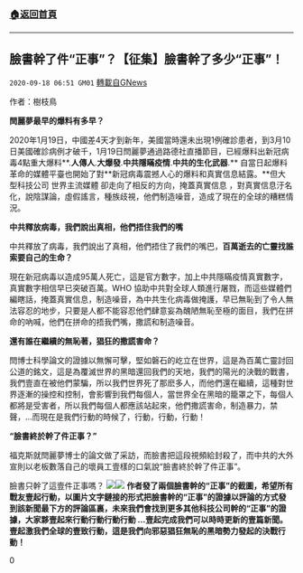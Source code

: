 ###  [:house:返回首頁](https://github.com/ourhimalayas/txt)
---

## 臉書幹了件“正事”？【征集】臉書幹了多少“正事”！
`2020-09-18 06:51 GM01` [轉載自GNews](https://gnews.org/zh-hant/365656/)

作者：樹枝鳥

**閆麗夢最早的爆料有多早？**

2020年1月19日，中國差4天才到新年，美國當時還未出現1例確診患者，到3月10日美國確診病例才破千，1月19日閆麗夢通過路德社直播節目，已經爆料出新冠病毒4點重大爆料**.****人傳人****.****大爆發****.****中共隱瞞疫情****.****中共的生化武器****.** 自當日起爆料革命的媒體平臺也開始了對**新冠病毒震撼人心的爆料和真實信息結露。**但大型科技公司 世界主流媒體 卻走向了相反的方向，掩蓋真實信息 ，對真實信息汙名化，說陰謀論，虛假謠言，種族歧視，他們制造噪音，造成了現在的全球的糟糕情況。

**中共釋放病毒，我們說出真相，他們捂住我們的嘴**

中共釋放了病毒，我們說出了真相，他們捂住了我們的嘴巴，**百萬逝去的亡靈找誰索要自己的生命？**

現在新冠病毒以造成95萬人死亡，這是官方數字，加上中共隱瞞疫情真實數字，真實數字相信早已突破百萬。WHO 協助中共對全球人類進行屠戮，而這些媒體們編瞎話，掩蓋真實信息，制造噪音，為中共生化病毒做掩護，早已無恥到了令人無法容忍的地步，只要是人都不能容忍他們肆意妄為醜陋無恥至極的面目，我們在拼命的吶喊，他們在拼命的捂我們嘴，撒謊和制造噪音。

**還有誰在繼續的無恥著，猖狂的撒謊害命？**

閆博士科學論文的證據以無懈可擊，堅如磐石的屹立在世界，這是為百萬亡靈討回公道的銘文，這是為覆滅世界的黑暗還回我們的天地，我們的陽光的決戰的戰書，我們壹直在被他們蒙騙，所以我們世界死了那麽多人，而他們還在繼續，這種對世界逐漸的操控和控制，會影響到我們每個人，當世界全在黑暗的籠罩之下，每個人都將是受害者，所以我們每個人都應該站起來，他們撒謊害命，制造暴力，禁聲，…而現在是我們行動的時候了，行動，行動，行動！

**“****臉書終於幹了件正事？****”**

福克斯就閆麗夢博士的論文做了采訪，而臉書把這段視頻給封殺了，而中共的大外宣則以老板數落自己的壞員工壹樣的口氣說“臉書終於幹了件正事”。

臉書只幹了這壹件正事嗎？
![](https://s3.amazonaws.com/gnews-media-offload/wp-content/uploads/2020/09/18062844/%E6%88%AA%E5%B1%8F2020-09-18-%E4%B8%8A%E5%8D%8811.27.54.png)![](https://s3.amazonaws.com/gnews-media-offload/wp-content/uploads/2020/09/18062854/%E6%88%AA%E5%B1%8F2020-09-18-%E4%B8%8A%E5%8D%8811.27.40.png)
**作者發了兩個臉書幹的“正事”的截圖，希望所有戰友壹起行動，以圖片文字鏈接的形式把臉書幹的“正事”的證據以評論的方式發到該新聞最下方的評論區裏，未來我們會找到更多其他科技公司幹的“正事”的證據，大家夥壹起來行動行動行動行動 …壹起完成我們可以時時更新的壹篇新聞。壹起激我們全球的壹致行動，這是我們向邪惡猖狂無恥的黑暗勢力發起的決戰行動！**

0
